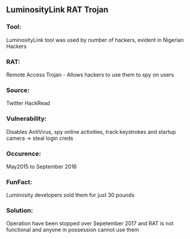 ## LuminosityLink RAT Trojan

### Tool:
LuminosityLink tool was used by number of hackers, evident in Nigerian Hackers

### RAT:
Remote Access Trojan - Allows hackers to use them to spy on users

### Source: 
Twitter HackRead

### Vulnerability: 
Disables AntiVirus, spy online activities, track keystrokes and startup camera -> steal login creds

### Occurence: 
May2015 to September 2016

### FunFact: 
Luminosity developers sold them for just 30 pounds

### Solution: 
Operation have been stopped over Sepetember 2017 and RAT is not functional and anyone in possession cannot use them



